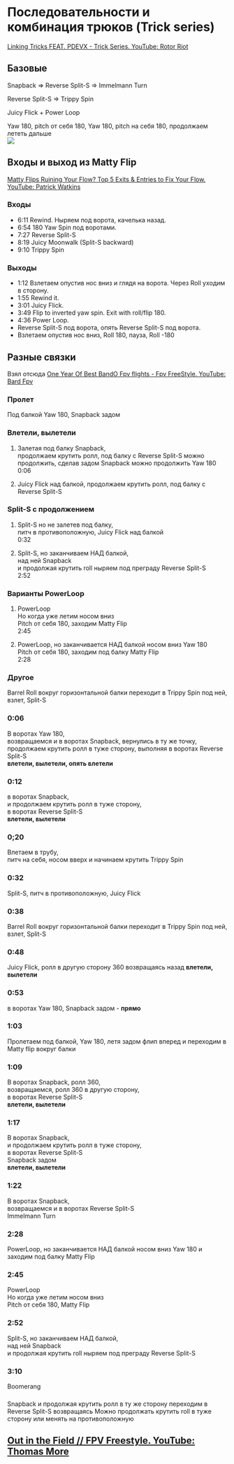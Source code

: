 # Последовательности и комбинация трюков (Trick series)

[Linking Tricks FEAT. PDEVX - Trick Series. YouTube: Rotor Riot](https://www.youtube.com/watch?v=7ZXll22kJxk)  

## Базовые

Snapback => Reverse Split-S => Immelmann Turn  

Reverse Split-S => Trippy Spin

Juicy Flick + Power Loop

Yaw 180, pitch от себя 180, Yaw 180, pitch на себя 180, продолжаем лететь дальше  
![](Series_1.gif)

## Входы и выход из Matty Flip
[Matty Flips Ruining Your Flow? Top 5 Exits & Entries to Fix Your Flow. YouTube: Patrick Watkins](https://www.youtube.com/watch?v=sQ9Ye0KOJuc)

### Входы
- 6:11 Rewind. Ныряем под ворота, качелька назад.  
- 6:54 180 Yaw Spin под воротами.  
- 7:27 Reverse Split-S  
- 8:19 Juicy Moonwalk (Split-S backward)    
- 9:10 Trippy Spin  


### Выходы
- 1:12 Взлетаем опустив нос вниз и глядя на ворота.  Через Roll уходим в сторону.
- 1:55 Rewind it.  
- 3:01 Juicy Flick.  
- 3:49 Flip to inverted yaw spin. Exit with roll/flip 180.  
- 4:36 Power Loop.  
- Reverse Split-S под ворота, опять Reverse Split-S под ворота.
- Взлетаем опустив нос вниз, Roll 180, пауза, Roll -180


## Разные связки
Взял отсюда [One Year Of Best BandO Fpv flights - Fpv FreeStyle. YouTube: Bard Fpv](https://www.youtube.com/watch?v=sUpYwdvUkow)


### Пролет
Под балкой Yaw 180, Snapback задом

### Влетели, вылетели
1. Залетая под балку Snapback,  
продолжаем крутить ролл, под балку с Reverse Split-S
можно продолжить, сделав задом Snapback
можно продолжить Yaw 180
0:06 

2. Juicy Flick над балкой, 
продолжаем крутить ролл, под балку с Reverse Split-S

### Split-S с продолжением
1. Split-S но не залетев под балку,  
питч в противоположную, Juicy Flick над балкой  
0:32

2. Split-S, но заканчиваем НАД балкой,  
над ней Snapback  
и продолжая крутить roll ныряем под преграду Reverse Split-S     
2:52

### Варианты PowerLoop
1. PowerLoop  
Но когда уже летим носом вниз  
Pitch от себя 180, заходим Matty Flip  
2:45

2. PowerLoop, 
но заканчивается НАД балкой носом вниз 
Yaw 180  
Pitch от себя 180, заходим под балку Matty Flip  
2:28


### Другое
Barrel Roll вокруг горизонтальной балки переходит в Trippy Spin под ней, взлет, Split-S


### 0:06 
В воротах Yaw 180,  
возвращаемся и в воротах Snapback, вернулись в ту же точку,  
продолжаем крутить ролл в туже сторону, выполняя в воротах Reverse Split-S   
**влетели, вылетели, опять влетели** 

### 0:12 
в воротах Snapback,  
и продолжаем крутить ролл в туже сторону,  
в воротах Reverse Split-S  
**влетели, вылетели**

### 0;20 
Влетаем в трубу,  
питч на себя, носом вверх и начинаем крутить Trippy Spin

### 0:32
Split-S, питч в противоположную, Juicy Flick

### 0:38
Barrel Roll вокруг горизонтальной балки переходит в Trippy Spin под ней, взлет, Split-S

### 0:48
Juicy Flick, ролл в другую сторону 360 возвращаясь назад **влетели, вылетели**

### 0:53
в воротах Yaw 180, Snapback задом - **прямо** 

### 1:03
Пролетаем под  балкой, Yaw 180, летя задом флип вперед и переходим в Matty flip вокруг балки

### 1:09
В воротах Snapback, ролл 360,  
возвращаемся, ролл 360 в другую сторону,  
в воротах Reverse Split-S  
**влетели, вылетели**

### 1:17
В воротах Snapback,  
и продолжаем крутить ролл в туже сторону,  
в воротах Reverse Split-S   
Snapback задом  
**влетели, вылетели**

### 1:22
В воротах Snapback,  
возвращаемся и в воротах Reverse Split-S   
Immelmann Turn  

### 2:28
PowerLoop, но заканчивается НАД балкой носом вниз 
Yaw 180  и заходим под балку Matty Flip  

### 2:45
PowerLoop  
Но когда уже летим носом вниз  
Pitch от себя 180, Matty Flip  

### 2:52
Split-S, но заканчиваем НАД балкой,  
над ней Snapback  
и продолжая крутить roll ныряем под преграду Reverse Split-S    

### 3:10
Boomerang

###
Snapback и продолжая крутить ролл в ту же сторону переходим в Reverse Split-S возвращаясь
Можно продолжать крутить roll в туже сторону или менять на противоположную

## [Out in the Field // FPV Freestyle. YouTube: Thomas More](https://www.youtube.com/watch?v=nYmZmsKHTjg)